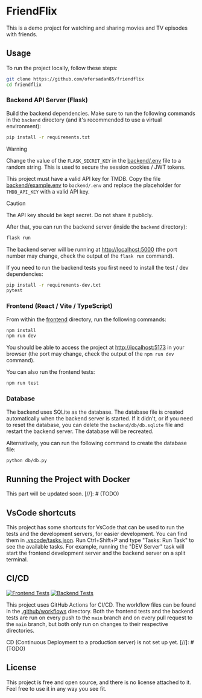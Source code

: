 # FriendFlix

This is a demo project for watching and sharing movies and TV episodes with friends.

## Usage

To run the project locally, follow these steps:

```bash
git clone https://github.com/ofersadan85/friendflix
cd friendflix
```

### Backend API Server (Flask)

Build the backend dependencies. Make sure to run the following commands in the `backend` directory (and it's recommended to use a virtual environment):

```bash
pip install -r requirements.txt
```

> [!WARNING]  
> Change the value of the `FLASK_SECRET_KEY` in the [backend/.env](backend/.env) file to a random string. This is used to secure the session cookies / JWT tokens.

This project must have a valid API key for TMDB. Copy the file [backend/example.env](backend/example.env) to `backend/.env` and replace the placeholder for `TMDB_API_KEY` with a valid API key.

> [!CAUTION]
> The API key should be kept secret. Do not share it publicly.

After that, you can run the backend server (inside the `backend` directory):

```bash
flask run
```

The backend server will be running at [http://localhost:5000](http://localhost:5000) (the port number may change, check the output of the `flask run` command).

If you need to run the backend tests you first need to install the test / dev dependencies:

```bash
pip install -r requirements-dev.txt
pytest
```

### Frontend (React / Vite / TypeScript)

From within the [frontend](frontend) directory, run the following commands:

```bash
npm install
npm run dev
```

You should be able to access the project at [http://localhost:5173](http://localhost:5173) in your browser (the port may change, check the output of the `npm run dev` command).

You can also run the frontend tests:

```bash
npm run test
```

### Database

The backend uses SQLite as the database. The database file is created automatically when the backend server is started. If it didn't, or if you need to reset the database, you can delete the `backend/db/db.sqlite` file and restart the backend server. The database will be recreated.

Alternatively, you can run the following command to create the database file:

```bash
python db/db.py
```

## Running the Project with Docker

This part will be updated soon. [//]: # (TODO)

## VsCode shortcuts

This project has some shortcuts for VsCode that can be used to run the tests and the development servers, for easier development. You can find them in [.vscode/tasks.json](.vscode/tasks.json). Run Ctrl+Shift+P and type "Tasks: Run Task" to see the available tasks. For example, running the "DEV Server" task will start the frontend development server and the backend server on a split terminal.

## CI/CD

[![Frontend Tests](https://github.com/ofersadan85/friendflix/actions/workflows/react_tests.yml/badge.svg)](https://github.com/ofersadan85/friendflix/actions/workflows/react_tests.yml)
[![Backend Tests](https://github.com/ofersadan85/friendflix/actions/workflows/python_tests.yml/badge.svg)](https://github.com/ofersadan85/friendflix/actions/workflows/python_tests.yml)

This project uses GitHub Actions for CI/CD. The workflow files can be found in the [.github/workflows](.github/workflows) directory. Both the frontend tests and the backend tests are run on every push to the `main` branch and on every pull request to the `main` branch, but both only run on changes to their respective directories.

CD (Continuous Deployment to a production server) is not set up yet. [//]: # (TODO)

## License

This project is free and open source, and there is no license attached to it. Feel free to use it in any way you see fit.
